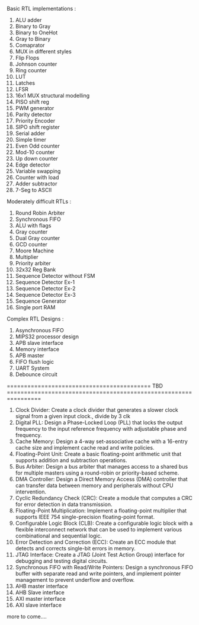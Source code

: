 Basic RTL implementations :

1. ALU adder
2. Binary to Gray
3. Binary to OneHot
4. Gray to Binary
5. Comaprator
6. MUX in different styles
7. Flip Flops
8. Johnson counter
9. Ring counter
10. LUT
11. Latches
12. LFSR
13. 16x1 MUX structural modelling
14. PISO shift reg
15. PWM generator
16. Parity detector
17. Priority Encoder
18. SIPO shift register
19. Serial adder
20. Simple timer
21. Even Odd counter
22. Mod-10 counter
23. Up down counter
24. Edge detector
25. Variable swapping
26. Counter with load
27. Adder subtractor
28. 7-Seg to ASCII

Moderately difficult RTLs :

1. Round Robin Arbiter
2. Synchronous FIFO
3. ALU with flags
5. Gray counter
6. Dual Gray counter
7. GCD counter
8. Moore Machine
9. Multiplier
10. Priority arbiter
11. 32x32 Reg Bank
12. Sequence Detector without FSM
13. Sequence Detector Ex-1
14. Sequence Detector Ex-2
15. Sequence Detector Ex-3
16. Sequence Generator
17. Single port RAM

Complex RTL Designs :

1. Asynchronous FIFO
2. MIPS32 processor design
3. APB slave interface
4. Memory interface
5. APB master
6. FIFO flush logic
7. UART System
9. Debounce circuit


========================================== TBD ================================================================


1. Clock Divider: Create a clock divider that generates a slower clock signal from a given input clock., divide by 3 clk
2. Digital PLL: Design a Phase-Locked Loop (PLL) that locks the output frequency to the input reference frequency with adjustable phase and frequency.
3. Cache Memory: Design a 4-way set-associative cache with a 16-entry cache size and implement cache read and write policies.
4. Floating-Point Unit: Create a basic floating-point arithmetic unit that supports addition and subtraction operations.
5. Bus Arbiter: Design a bus arbiter that manages access to a shared bus for multiple masters using a round-robin or priority-based scheme.
6. DMA Controller: Design a Direct Memory Access (DMA) controller that can transfer data between memory and peripherals without CPU intervention.
7. Cyclic Redundancy Check (CRC): Create a module that computes a CRC for error detection in data transmission.
8. Floating-Point Multiplication: Implement a floating-point multiplier that supports IEEE 754 single-precision floating-point format.
9. Configurable Logic Block (CLB): Create a configurable logic block with a flexible interconnect network that can be used to implement various combinational and sequential logic.
10. Error Detection and Correction (ECC): Create an ECC module that detects and corrects single-bit errors in memory.
11. JTAG Interface: Create a JTAG (Joint Test Action Group) interface for debugging and testing digital circuits.
12. Synchronous FIFO with Read/Write Pointers: Design a synchronous FIFO buffer with separate read and write pointers, and implement pointer management to prevent underflow and overflow.
13. AHB master interface
14. AHB Slave interface
15. AXI master interface
16. AXI slave interface

more to come....



